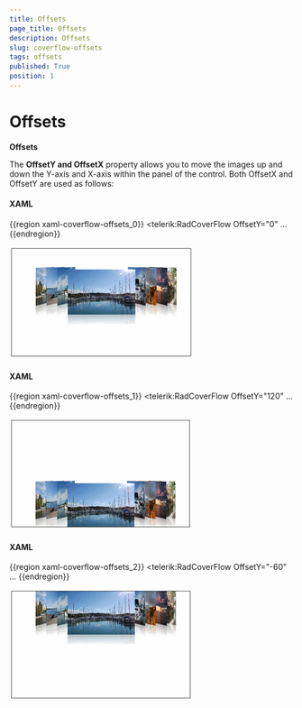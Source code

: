 ```yaml
---
title: Offsets
page_title: Offsets
description: Offsets
slug: coverflow-offsets
tags: offsets
published: True
position: 1
---
```


# Offsets

__Offsets__

The __OffsetY and OffsetX__ property allows you to move the images up and down the Y-axis and X-axis within the panel of the control. Both OffsetX and OffsetY are used as follows:

#### __XAML__

{{region xaml-coverflow-offsets_0}}
	<telerik:RadCoverFlow OffsetY="0" ...
{{endregion}}

![](images/RadCoverFlow_Features8.gif)

#### __XAML__

{{region xaml-coverflow-offsets_1}}
	<telerik:RadCoverFlow OffsetY="120" ...
{{endregion}}

![](images/RadCoverFlow_Features9.gif)

#### __XAML__

{{region xaml-coverflow-offsets_2}}
	<telerik:RadCoverFlow OffsetY="-60" ...
{{endregion}}

![](images/RadCoverFlow_Features10.gif)


